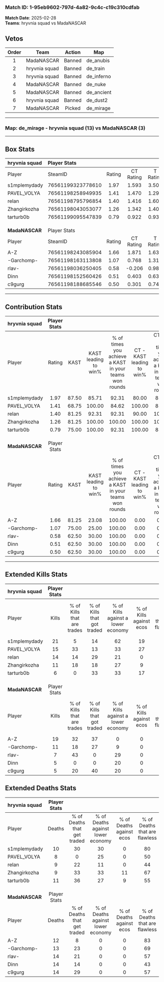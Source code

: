 ### Match ID: 1-95eb9602-797d-4a82-9c4c-c19c310cdfab  
**Match Date**: 2025-02-28  
**Teams**: hryvnia squad vs MadaNASCAR  

## Vetos  

| Order | Team | Action | Map |
| :---: | :--: | :----: | --- |
| 1 | MadaNASCAR | Banned | de_anubis |
| 2 | hryvnia squad | Banned | de_train |
| 3 | hryvnia squad | Banned | de_inferno |
| 4 | MadaNASCAR | Banned | de_nuke |
| 5 | MadaNASCAR | Banned | de_ancient |
| 6 | hryvnia squad | Banned | de_dust2 |
| 7 | MadaNASCAR | Picked | de_mirage |

---  

### **Map**: de_mirage - hryvnia squad (13) vs MadaNASCAR (3)  
---  

## Box Stats  

| **hryvnia squad** | Player Stats      |        |           |          |       |       |       |         |        |      |     |
| :- | :- | :-: | :-: | :-: | :-: | :-: | :-: | :-: | :-: | :-: | :-: |
| Player            | SteamID           | Rating | CT Rating | T Rating | KAST  |  ADR  | Kills | Assists | Deaths | K/D  | HS% |
| s1mplemydady      | 76561199323778610 |  1.97  |   1.593   |  3.506   | 87.50 | 138.2 |  21   |    4    |   10   | 2.10 | 66  |
| PAVEL_VOLYA       | 76561198258949935 |  1.41  |   1.470   |  1.291   | 68.75 | 85.8  |  15   |    4    |   8    | 1.88 | 40  |
| relan             | 76561198795796854 |  1.40  |   1.416   |  1.608   | 81.25 | 83.2  |  14   |    3    |   9    | 1.56 | 64  |
| Zhangirkozha      | 76561198043053077 |  1.26  |   1.342   |  1.402   | 81.25 | 82.6  |  11   |    7    |   9    | 1.22 | 81  |
| tarturb0b         | 76561199095547839 |  0.79  |   0.922   |  0.932   | 75.00 | 59.9  |   6   |    5    |   11   | 0.55 | 33  |
|                   |                   |        |           |          |       |       |       |         |        |      |     |
|                   |                   |        |           |          |       |       |       |         |        |      |     |
|                   |                   |        |           |          |       |       |       |         |        |      |     |
| **MadaNASCAR**    | Player Stats      |        |           |          |       |       |       |         |        |      |     |
| Player            | SteamID           | Rating | CT Rating | T Rating | KAST  |  ADR  | Kills | Assists | Deaths | K/D  | HS% |
| A-Z               | 76561198243085904 |  1.66  |   1.871   |  1.633   | 81.25 | 112.1 |  19   |    3    |   12   | 1.58 | 63  |
| -Garchomp-        | 76561198163113808 |  1.07  |   0.768   |  1.312   | 75.00 | 89.3  |  11   |    3    |   13   | 0.85 | 81  |
| rlav-             | 76561198036250405 |  0.58  |  -0.206   |  0.980   | 62.50 | 44.1  |   7   |    2    |   14   | 0.50 | 42  |
| Dinn              | 76561198152560426 |  0.51  |   0.403   |  0.639   | 62.50 | 52.1  |   5   |    4    |   14   | 0.36 | 60  |
| c9gurg            | 76561198188685546 |  0.50  |   0.301   |  0.749   | 62.50 | 51.1  |   5   |    3    |   14   | 0.36 | 40  |
---  

## Contribution Stats  

| **hryvnia squad** | Player Stats |       |                      |                                                        |                           |                                                             |                          |                                                            |
| :- | :-: | :-: | :-: | :-: | :-: | :-: | :-: | :-: |
| Player            |    Rating    | KAST  | KAST leading to win% | % of times you achieve a KAST in your teams won rounds | CT - KAST leading to win% | CT - % of times you achieve a KAST in your teams won rounds | T - KAST leading to win% | T - % of times you achieve a KAST in your teams won rounds |
| s1mplemydady      |     1.97     | 87.50 |        85.71         |                         92.31                          |           80.00           |                            88.89                            |          100.00          |                           100.00                           |
| PAVEL_VOLYA       |     1.41     | 68.75 |        100.00        |                         84.62                          |          100.00           |                            88.89                            |          100.00          |                           75.00                            |
| relan             |     1.40     | 81.25 |        92.31         |                         92.31                          |           90.00           |                           100.00                            |          100.00          |                           75.00                            |
| Zhangirkozha      |     1.26     | 81.25 |        100.00        |                         100.00                         |          100.00           |                           100.00                            |          100.00          |                           100.00                           |
| tarturb0b         |     0.79     | 75.00 |        100.00        |                         92.31                          |          100.00           |                            88.89                            |          100.00          |                           100.00                           |
|                   |              |       |                      |                                                        |                           |                                                             |                          |                                                            |
|                   |              |       |                      |                                                        |                           |                                                             |                          |                                                            |
|                   |              |       |                      |                                                        |                           |                                                             |                          |                                                            |
| **MadaNASCAR**    | Player Stats |       |                      |                                                        |                           |                                                             |                          |                                                            |
| Player            |    Rating    | KAST  | KAST leading to win% | % of times you achieve a KAST in your teams won rounds | CT - KAST leading to win% | CT - % of times you achieve a KAST in your teams won rounds | T - KAST leading to win% | T - % of times you achieve a KAST in your teams won rounds |
| A-Z               |     1.66     | 81.25 |        23.08         |                         100.00                         |           0.00            |                            0.00                             |          30.00           |                           100.00                           |
| -Garchomp-        |     1.07     | 75.00 |        25.00         |                         100.00                         |           0.00            |                            0.00                             |          30.00           |                           100.00                           |
| rlav-             |     0.58     | 62.50 |        30.00         |                         100.00                         |           0.00            |                            0.00                             |          33.33           |                           100.00                           |
| Dinn              |     0.51     | 62.50 |        30.00         |                         100.00                         |           0.00            |                            0.00                             |          37.50           |                           100.00                           |
| c9gurg            |     0.50     | 62.50 |        30.00         |                         100.00                         |           0.00            |                            0.00                             |          37.50           |                           100.00                           |
---  

## Extended Kills Stats  

| **hryvnia squad** | Player Stats |                            |                            |                                    |                         |                              |                                 |                                       |                    |           |
| :- | :-: | :-: | :-: | :-: | :-: | :-: | :-: | :-: | :-: | :-: |
| Player            |    Kills     | % of Kills that are trades | % of Kills that got traded | % of Kills against a lower economy | % of Kills against ecos | % of Kills that are flawless | % of Kills that are close duels | % of Kills that are assisted by flash | Pistol Round Kills | AWP Kills |
| s1mplemydady      |      21      |             5              |             14             |                 62                 |           19            |              67              |                0                |                   5                   |         4          |     1     |
| PAVEL_VOLYA       |      15      |             33             |             13             |                 33                 |           27            |              53              |                0                |                   0                   |         1          |     7     |
| relan             |      14      |             14             |             29             |                 21                 |            0            |              57              |                7                |                   0                   |         3          |     0     |
| Zhangirkozha      |      11      |             18             |             18             |                 27                 |            9            |              73              |                0                |                   0                   |         1          |     0     |
| tarturb0b         |      6       |             0              |             33             |                 33                 |           17            |              50              |               17                |                   0                   |         1          |     1     |
|                   |              |                            |                            |                                    |                         |                              |                                 |                                       |                    |           |
|                   |              |                            |                            |                                    |                         |                              |                                 |                                       |                    |           |
|                   |              |                            |                            |                                    |                         |                              |                                 |                                       |                    |           |
| **MadaNASCAR**    | Player Stats |                            |                            |                                    |                         |                              |                                 |                                       |                    |           |
| Player            |    Kills     | % of Kills that are trades | % of Kills that got traded | % of Kills against a lower economy | % of Kills against ecos | % of Kills that are flawless | % of Kills that are close duels | % of Kills that are assisted by flash | Pistol Round Kills | AWP Kills |
| A-Z               |      19      |             32             |             37             |                 0                  |            0            |              58              |                0                |                   0                   |         3          |     0     |
| -Garchomp-        |      11      |             18             |             27             |                 9                  |            0            |              45              |                0                |                   9                   |         2          |     0     |
| rlav-             |      7       |             43             |             0              |                 29                 |            0            |              86              |               14                |                   0                   |         0          |     2     |
| Dinn              |      5       |             0              |             0              |                 20                 |            0            |              80              |                0                |                   0                   |         1          |     0     |
| c9gurg            |      5       |             20             |             40             |                 20                 |            0            |              40              |               20                |                   0                   |         0          |     0     |
## Extended Deaths Stats  

| **hryvnia squad** | Player Stats |                             |                                   |                          |                               |                            |                           |               |
| :- | :-: | :-: | :-: | :-: | :-: | :-: | :-: | :-: |
| Player            |    Deaths    | % of Deaths that get traded | % of Deaths against lower economy | % of Deaths against ecos | % of Deaths that are flawless | % of Deaths that are close | % of Deaths while blinded | Deaths to AWP |
| s1mplemydady      |      10      |             30              |                30                 |            0             |              80               |             10             |             0             |       0       |
| PAVEL_VOLYA       |      8       |              0              |                25                 |            0             |              50               |             0              |            13             |       0       |
| relan             |      9       |             22              |                11                 |            0             |              44               |             0              |             0             |       1       |
| Zhangirkozha      |      9       |             33              |                33                 |            11            |              67               |             0              |             0             |       1       |
| tarturb0b         |      11      |             36              |                27                 |            9             |              55               |             9              |             0             |       0       |
|                   |              |                             |                                   |                          |                               |                            |                           |               |
|                   |              |                             |                                   |                          |                               |                            |                           |               |
|                   |              |                             |                                   |                          |                               |                            |                           |               |
| **MadaNASCAR**    | Player Stats |                             |                                   |                          |                               |                            |                           |               |
| Player            |    Deaths    | % of Deaths that get traded | % of Deaths against lower economy | % of Deaths against ecos | % of Deaths that are flawless | % of Deaths that are close | % of Deaths while blinded | Deaths to AWP |
| A-Z               |      12      |              8              |                 0                 |            0             |              83               |             8              |             0             |       1       |
| -Garchomp-        |      13      |             23              |                 0                 |            0             |              69               |             0              |             0             |       3       |
| rlav-             |      14      |             21              |                 0                 |            0             |              57               |             0              |             7             |       3       |
| Dinn              |      14      |             14              |                 0                 |            0             |              43               |             0              |             0             |       1       |
| c9gurg            |      14      |             29              |                 0                 |            0             |              57               |             7              |             0             |       1       |
